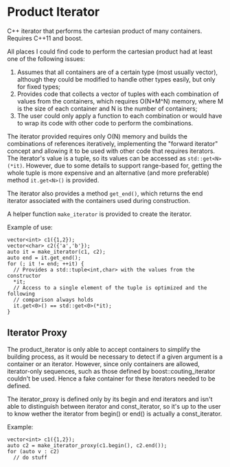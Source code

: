 Product Iterator
=================

C++ iterator that performs the cartesian product of many containers. Requires
C++11 and boost.

All places I could find code to perform the cartesian product had at least one
of the following issues:

1. Assumes that all containers are of a certain type (most usually vector),
   although they could be modified to handle other types easily, but only for
   fixed types;
2. Provides code that collects a vector of tuples with each combination of
   values from the containers, which requires O(N\*M^N) memory, where M is the
   size of each container and N is the number of containers;
3. The user could only apply a function to each combination or would have to
   wrap its code with other code to perform the combinations.

The iterator provided requires only O(N) memory and builds the combinations of
references iteratively, implementing the "forward iterator" concept and allowing
it to be used with other code that requires iterators. The iterator's value is a
tuple, so its values can be accessed as `std::get<N>(*it)`. However, due to some
details to support range-based for, getting the whole tuple is more expensive
and an alternative (and more preferable) method `it.get<N>()` is provided.

The iterator also provides a method `get_end()`, which returns the end iterator
associated with the containers used during construction.

A helper function `make_iterator` is provided to create the
iterator.

Example of use:
```
vector<int> c1({1,2});
vector<char> c2({'a','b'});
auto it = make_iterator(c1, c2);
auto end = it.get_end();
for (; it != end; ++it) {
  // Provides a std::tuple<int,char> with the values from the constructor
  *it;
  // Access to a single element of the tuple is optimized and the following
  // comparison always holds
  it.get<0>() == std::get<0>(*it);
}
```

Iterator Proxy
---------
The product\_iterator is only able to accept containers to simplify the building
process, as it would be necessary to detect if a given argument is a container
or an iterator. However, since only containers are allowed, iterator-only
sequences, such as those defined by boost::couting\_iterator couldn't be used.
Hence a fake container for these iterators needed to be defined.

The iterator\_proxy is defined only by its begin and end iterators and isn't
able to distinguish between iterator and const\_iterator, so it's up to the user
to know wether the iterator from begin() or end() is actually a const\_iterator.

Example:
```
vector<int> c1({1,2});
auto c2 = make_iterator_proxy(c1.begin(), c2.end());
for (auto v : c2)
  // do stuff
```
